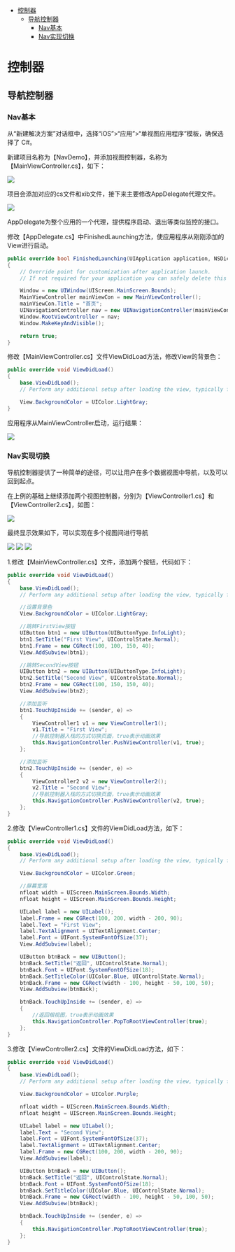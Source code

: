 <!-- TOC -->

- [控制器](#控制器)
    - [导航控制器](#导航控制器)
        - [Nav基本](#nav基本)
        - [Nav实现切换](#nav实现切换)

<!-- /TOC -->

# 控制器
## 导航控制器

### Nav基本
从“新建解决方案”对话框中，选择“iOS”>“应用”>“单视图应用程序”模板，确保选择了 C#。

新建项目名称为【NavDemo】，并添加视图控制器，名称为【MainViewController.cs】，如下：

![](..\assets\cont\nav_new_viewcont.png)

项目会添加对应的cs文件和xib文件，接下来主要修改AppDelegate代理文件。

![](..\assets\cont\nav_edit_appdel.png)

AppDelegate为整个应用的一个代理，提供程序启动、退出等类似监控的接口。 

修改【AppDelegate.cs】中FinishedLaunching方法，使应用程序从刚刚添加的View进行启动。

```cs
public override bool FinishedLaunching(UIApplication application, NSDictionary launchOptions)
{
    // Override point for customization after application launch.
    // If not required for your application you can safely delete this method

    Window = new UIWindow(UIScreen.MainScreen.Bounds);
    MainViewController mainViewCon = new MainViewController();
    mainViewCon.Title = "首页";
    UINavigationController nav = new UINavigationController(mainViewCon);
    Window.RootViewController = nav;
    Window.MakeKeyAndVisible();

    return true;
}
```

修改【MainViewController.cs】文件ViewDidLoad方法，修改View的背景色：
```cs
public override void ViewDidLoad()
{
    base.ViewDidLoad();
    // Perform any additional setup after loading the view, typically from a nib.

    View.BackgroundColor = UIColor.LightGray;
}
```

应用程序从MainViewController启动，运行结果：

![](..\assets\cont\nav_res_1.png)

### Nav实现切换
导航控制器提供了一种简单的途径，可以让用户在多个数据视图中导航，以及可以回到起点。

在上例的基础上继续添加两个视图控制器，分别为【ViewController1.cs】和【ViewController2.cs】，如图：

![](..\assets\cont\nav_new_viewcont_2.png)

最终显示效果如下，可以实现在多个视图间进行导航

![](..\assets\cont\nav2_res1.png)
![](..\assets\cont\nav2_res2.png)
![](..\assets\cont\nav2_res3.png)

1.修改【MainViewController.cs】文件，添加两个按钮，代码如下：
```cs
public override void ViewDidLoad()
{
    base.ViewDidLoad();
    // Perform any additional setup after loading the view, typically from a nib.

    //设置背景色
    View.BackgroundColor = UIColor.LightGray;

    //跳转FirstView按钮
    UIButton btn1 = new UIButton(UIButtonType.InfoLight);
    btn1.SetTitle("First View", UIControlState.Normal);
    btn1.Frame = new CGRect(100, 100, 150, 40);
    View.AddSubview(btn1);

    //跳转SecondView按钮
    UIButton btn2 = new UIButton(UIButtonType.InfoLight);
    btn2.SetTitle("Second View", UIControlState.Normal);
    btn2.Frame = new CGRect(100, 150, 150, 40);
    View.AddSubview(btn2);

    //添加监听
    btn1.TouchUpInside += (sender, e) =>
    {
        ViewController1 v1 = new ViewController1();
        v1.Title = "First View";
        //导航控制器入栈的方式切换页面，true表示动画效果
        this.NavigationController.PushViewController(v1, true);
    };

    //添加监听
    btn2.TouchUpInside += (sender, e) =>
    {
        ViewController2 v2 = new ViewController2();
        v2.Title = "Second View";
        //导航控制器入栈的方式切换页面，true表示动画效果
        this.NavigationController.PushViewController(v2, true);
    };
}
```

2.修改【ViewController1.cs】文件的ViewDidLoad方法，如下：
```cs
public override void ViewDidLoad()
{
    base.ViewDidLoad();
    // Perform any additional setup after loading the view, typically from a nib.

    View.BackgroundColor = UIColor.Green;

    //屏幕宽高
    nfloat width = UIScreen.MainScreen.Bounds.Width;
    nfloat height = UIScreen.MainScreen.Bounds.Height;

    UILabel label = new UILabel();
    label.Frame = new CGRect(100, 200, width - 200, 90);
    label.Text = "First View";
    label.TextAlignment = UITextAlignment.Center;
    label.Font = UIFont.SystemFontOfSize(37);
    View.AddSubview(label);

    UIButton btnBack = new UIButton();
    btnBack.SetTitle("返回", UIControlState.Normal);
    btnBack.Font = UIFont.SystemFontOfSize(18);
    btnBack.SetTitleColor(UIColor.Blue, UIControlState.Normal);
    btnBack.Frame = new CGRect(width - 100, height - 50, 100, 50);
    View.AddSubview(btnBack);

    btnBack.TouchUpInside += (sender, e) =>
    {
        //返回根视图，true表示动画效果
        this.NavigationController.PopToRootViewController(true);
    };
}
```

3.修改【ViewController2.cs】文件的ViewDidLoad方法，如下：
```cs
public override void ViewDidLoad()
{
    base.ViewDidLoad();
    // Perform any additional setup after loading the view, typically from a nib.

    View.BackgroundColor = UIColor.Purple;

    nfloat width = UIScreen.MainScreen.Bounds.Width;
    nfloat height = UIScreen.MainScreen.Bounds.Height;

    UILabel label = new UILabel();
    label.Text = "Second View";
    label.Font = UIFont.SystemFontOfSize(37);
    label.TextAlignment = UITextAlignment.Center;
    label.Frame = new CGRect(100, 200, width - 200, 90);
    View.AddSubview(label);

    UIButton btnBack = new UIButton();
    btnBack.SetTitle("返回", UIControlState.Normal);
    btnBack.Font = UIFont.SystemFontOfSize(18);
    btnBack.SetTitleColor(UIColor.Blue, UIControlState.Normal);
    btnBack.Frame = new CGRect(width - 100, height - 50, 100, 50);
    View.AddSubview(btnBack);

    btnBack.TouchUpInside += (sender, e) =>
    {
        this.NavigationController.PopToRootViewController(true);
    };
}
```

